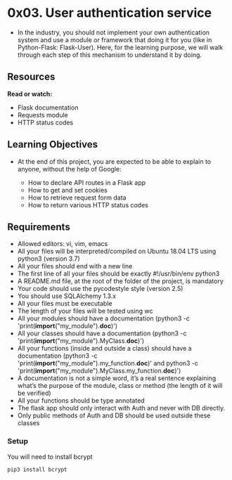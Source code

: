 # 0x03. User authentication service

+ In the industry, you should not implement your own authentication system and use a module or framework that doing it for you (like in Python-Flask: Flask-User). Here, for the learning purpose, we will walk through each step of this mechanism to understand it by doing.

## Resources
**Read or watch:**

+ Flask documentation
+ Requests module
+ HTTP status codes

## Learning Objectives
+ At the end of this project, you are expected to be able to explain to anyone, without the help of Google:

    + How to declare API routes in a Flask app
    + How to get and set cookies
    + How to retrieve request form data
    + How to return various HTTP status codes

## Requirements
+ Allowed editors: vi, vim, emacs
+ All your files will be interpreted/compiled on Ubuntu 18.04 LTS using python3 (version 3.7)
+ All your files should end with a new line
+ The first line of all your files should be exactly #!/usr/bin/env python3
+ A README.md file, at the root of the folder of the project, is mandatory
+ Your code should use the pycodestyle style (version 2.5)
+ You should use SQLAlchemy 1.3.x
+ All your files must be executable
+ The length of your files will be tested using wc
+ All your modules should have a documentation (python3 -c 'print(__import__("my_module").__doc__)')
+ All your classes should have a documentation (python3 -c 'print(__import__("my_module").MyClass.__doc__)')
+ All your functions (inside and outside a class) should have a documentation (python3 -c 'print(__import__("my_module").my_function.__doc__)' and python3 -c 'print(__import__("my_module").MyClass.my_function.__doc__)')
+ A documentation is not a simple word, it’s a real sentence explaining what’s the purpose of the module, class or method (the length of it will be verified)
+ All your functions should be type annotated
+ The flask app should only interact with Auth and never with DB directly.
+ Only public methods of Auth and DB should be used outside these classes

### Setup
You will need to install bcrypt
```
pip3 install bcrypt
```
